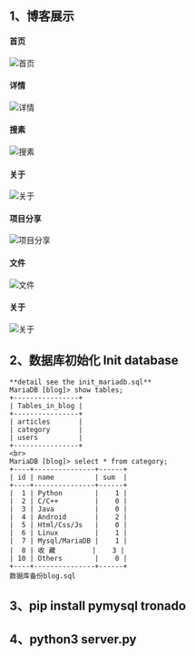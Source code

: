 ## 1、博客展示
#### 首页
![首页](https://github.com/Sningi/tornado-blog/blob/master/showpic/pindex.png)
#### 详情
![详情](https://github.com/Sningi/tornado-blog/blob/master/showpic/partcile.png)
#### 搜素
![搜素](https://github.com/Sningi/tornado-blog/blob/master/showpic/psearch.png)
#### 关于
![关于](https://github.com/Sningi/tornado-blog/blob/master/showpic/peditor.png)
#### 项目分享
![项目分享](https://github.com/Sningi/tornado-blog/blob/master/showpic/pshare.png)
#### 文件
![文件](https://github.com/Sningi/tornado-blog/blob/master/showpic/pfile.png)
#### 关于
![关于](https://github.com/Sningi/tornado-blog/blob/master/showpic/pabout.png)

## 2、数据库初始化 Init database
    **detail see the init_mariadb.sql**
    MariaDB [blog]> show tables;
    +----------------+
    | Tables_in_blog |
    +----------------+
    | articles       |
    | category       |
    | users          |
    +----------------+
    <br>
    MariaDB [blog]> select * from category;
    +----+---------------+------+
    | id | name          | sum  |
    +----+---------------+------+
    |  1 | Python        |    1 |
    |  2 | C/C++         |    0 |
    |  3 | Java          |    0 |
    |  4 | Android       |    2 |
    |  5 | Html/Css/Js   |    0 |
    |  6 | Linux         |    1 |
    |  7 | Mysql/MariaDB |    1 |
    |  8 | 收 藏         |    3 |
    | 10 | Others        |    0 |
    +----+---------------+------+
    数据库备份blog.sql
## 3、pip install pymysql tronado
## 4、python3 server.py